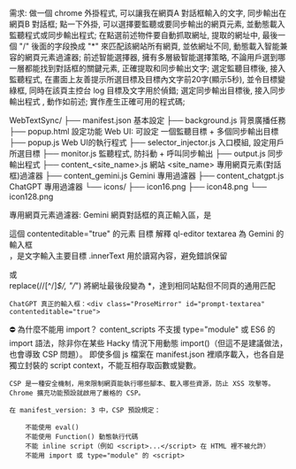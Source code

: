 需求:
	做一個 chrome 外掛程式, 可以讓我在網頁A 對話框輸入的文字, 同步輸出在網頁B 對話框;
	點一下外掛, 可以選擇要監聽或要同步輸出的網頁元素, 並動態載入監聽程式或同步輸出程式;
	在點選前述物件要自動抓取網址, 提取的網址中, 最後一個 "/" 後面的字段換成 "*" 來匹配該網站所有網頁, 並依網址不同, 動態載入智能兼容的網頁元素過濾器;
	前述智能選擇器, 擁有多層級智能選擇策略, 不論用戶選到哪一層都能找到對話框的關鍵元素, 正確提取和同步輸出文字;
	選定監聽目標後, 接入監聽程式, 在畫面上友善提示所選目標及目標內文字前20字(顯示5秒), 並令目標變綠框, 同時在該頁主控台 log 目標及文字用於偵錯;
	選定同步輸出目標後, 接入同步輸出程式 , 動作如前述;
	實作產生正確可用的程式碼;

WebTextSync/
├── manifest.json  基本設定
├── background.js  背景廣播任務
├── popup.html  設定功能 Web UI: 可設定 一個監聽目標 + 多個同步輸出目標
├── popup.js  Web UI的執行程式
├── selector_injector.js  入口模組, 設定用戶所選目標
├── monitor.js  監聽程式, 防抖動 + 呼叫同步輸出
├── output.js  同步輸出程式
├── content_<site_name>.js 網站 <site_name> 專用網頁元素(對話框)過濾器
├── content_gemini.js  Gemini 專用過濾器
├── content_chatgpt.js  ChatGPT 專用過濾器
└── icons/
    ├── icon16.png
    ├── icon48.png
    └── icon128.png

專用網頁元素過濾器:
	Gemini 網頁對話框的真正輸入區，是 <div class="ql-editor textarea new-input-ui ql-blank"> 這個 contenteditable="true" 的元素
		目標	解釋
		ql-editor textarea	為 Gemini 的輸入框 <div contenteditable="true">，是文字輸入主要目標
		.innerText	用於讀寫內容，避免錯誤保留 <p> 或 <br>
		replace(/\/[^\/]*$/, "/*")	將網址最後段變為 *，達到相同站點但不同頁的通用匹配

	ChatGPT 真正的輸入框：<div class="ProseMirror" id="prompt-textarea" contenteditable="true">

⛔ 為什麼不能用 import？
	content_scripts 不支援 type="module" 或 ES6 的 import 語法，除非你在某些 Hacky 情況下用動態 import()（但這不是建議做法，也會導致 CSP 問題）。
	即使多個 js 檔案在 manifest.json 裡順序載入，也各自是獨立封裝的 script context，不能互相存取函數或變數。

	CSP 是一種安全機制，用來限制網頁能執行哪些腳本、載入哪些資源，防止 XSS 攻擊等。Chrome 擴充功能預設就啟用了嚴格的 CSP。

	在 manifest_version: 3 中，CSP 預設規定：

		不能使用 eval()
		不能使用 Function() 動態執行代碼
		不能 inline script（例如 <script>...</script> 在 HTML 裡不被允許）
		不能用 import 或 type="module" 的 <script>



